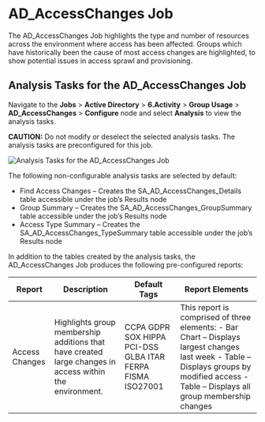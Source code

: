 # AD_AccessChanges Job

The AD_AccessChanges Job highlights the type and number of resources across the environment where
access has been affected. Groups which have historically been the cause of most access changes are
highlighted, to show potential issues in access sprawl and provisioning.

## Analysis Tasks for the AD_AccessChanges Job

Navigate to the **Jobs** > **Active Directory** > **6.Activity** > **Group Usage** >
**AD_AccessChanges** > **Configure** node and select **Analysis** to view the analysis tasks.

**CAUTION:** Do not modify or deselect the selected analysis tasks. The analysis tasks are
preconfigured for this job.

![Analysis Tasks for the AD_AccessChanges Job](/img/product_docs/accessanalyzer/solutions/activedirectory/activity/groupusage/accesschangesanalysis.webp)

The following non-configurable analysis tasks are selected by default:

- Find Access Changes – Creates the SA_AD_AccessChanges_Details table accessible under the job’s
  Results node
- Group Summary – Creates the SA_AD_AccessChanges_GroupSummary table accessible under the job’s
  Results node
- Access Type Summary – Creates the SA_AD_AccessChanges_TypeSummary table accessible under the job’s
  Results node

In addition to the tables created by the analysis tasks, the AD_AccessChanges Job produces the
following pre-configured reports:

| Report         | Description                                                                                             | Default Tags                                               | Report Elements                                                                                                                                                                           |
| -------------- | ------------------------------------------------------------------------------------------------------- | ---------------------------------------------------------- | ----------------------------------------------------------------------------------------------------------------------------------------------------------------------------------------- |
| Access Changes | Highlights group membership additions that have created large changes in access within the environment. | CCPA GDPR SOX HIPPA PCI-DSS GLBA ITAR FERPA FISMA ISO27001 | This report is comprised of three elements: - Bar Chart – Displays largest changes last week - Table – Displays groups by modified access - Table – Displays all group membership changes |
